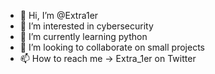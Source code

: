 - 👋 Hi, I’m @Extra1er
- 👀 I’m interested in cybersecurity
- 🌱 I’m currently learning python
- 💞️ I’m looking to collaborate on small projects
- 📫 How to reach me -> Extra_1er on Twitter

<!---
Extra1er/Extra1er is a ✨ special ✨ repository because its `README.md` (this file) appears on your GitHub profile.
You can click the Preview link to take a look at your changes.
--->

